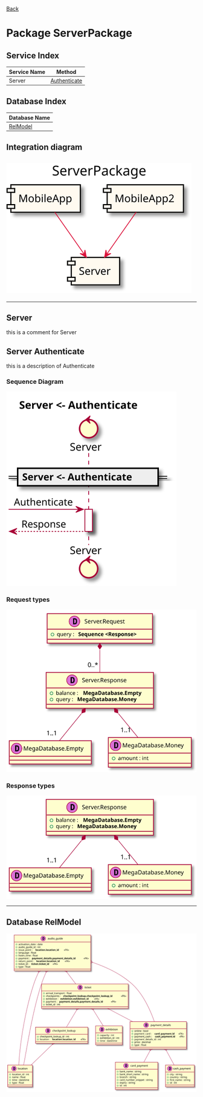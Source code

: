 
[Back](../README.md)
# Package ServerPackage

## Service Index
| Service Name | Method |
| - | - | 
| Server | [Authenticate](#Server-Authenticate) |


## Database Index
| Database Name |
| - |
| [RelModel](#Database-RelModel) |

## Integration diagram

![alt text](ServerPackage_integration.svg)
---



---




## Server
this is a comment for Server




## Server Authenticate

this is a description of Authenticate

### Sequence Diagram
![alt text](ServerAuthenticate.svg)

### Request types


![alt text](ServerAuthenticatedata-model-parameter0.svg)


### Response types


![alt text](ServerAuthenticatedata-model-response0.svg)


---



## Database RelModel

![alt text](RelModeldb.svg)


